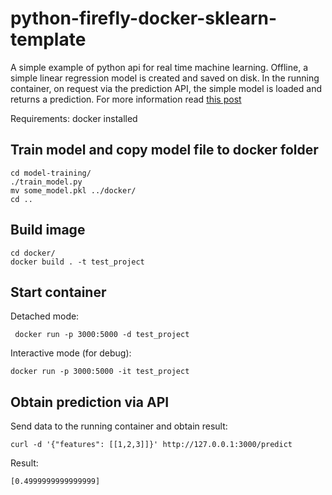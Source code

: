 # python-firefly-docker-sklearn-template
A simple example of python api for real time machine learning.
Offline, a simple linear regression model is created and saved on disk.
In the running container, on request via the prediction API, the simple model is loaded and returns a prediction.
For more information read [this post](https://blog.solutotlv.com/deployed-scikit-learn-model-flask-docker/?utm_source=Github&utm_medium=python-flask-sklearn-docker-template)


Requirements: docker installed


## Train model and copy model file to docker folder

    cd model-training/
    ./train_model.py
    mv some_model.pkl ../docker/
    cd ..
    

## Build image

    cd docker/
    docker build . -t test_project

## Start container  

Detached mode:

     docker run -p 3000:5000 -d test_project

Interactive mode (for debug):

    docker run -p 3000:5000 -it test_project


## Obtain prediction via API  

Send data to the running container and obtain result:
    
    curl -d '{"features": [[1,2,3]]}' http://127.0.0.1:3000/predict
    
Result:

    [0.4999999999999999]
